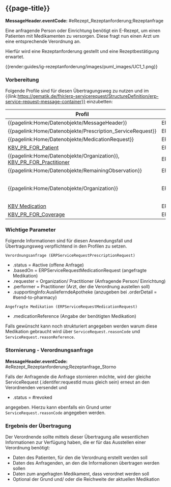 ## {{page-title}}

**MessageHeader.eventCode:** #eRezept_Rezeptanforderung;Rezeptanfrage

Eine anfragende Person oder Einrichtung benötigt ein E-Rezept, um einen Patienten mit Medikamenten zu versorgen. Diese fragt nun einen Arzt um eine entsprechende Verordnung an.

Hierfür wird eine Rezeptanforderung gestellt und eine Rezeptbestätigung erwartet.

{{render:guides/ig-rezeptanforderung/images/puml_images/UC1_1.png}}

### Vorbereitung

Folgende Profile sind für diesen Übertragungsweg zu nutzen und im {{link:https://gematik.de/fhir/erp-servicerequest/StructureDefinition/erp-service-request-message-container}} einzubetten:

|Profil|Referenziert in|Optional|
|---|---|---|
|{{pagelink:Home/Datenobjekte/MessageHeader}}|ERPServiceRequestMessageContainer.entry||
|{{pagelink:Home/Datenobjekte/Prescription_ServiceRequest}}|ERPServiceRequestRequestHeader.focus||
|{{pagelink:Home/Datenobjekte/MedicationRequest}}|ERPServiceRequestPrescriptionRequest.basedOn||
|[KBV_PR_FOR_Patient](https://fhir.kbv.de/StructureDefinition/KBV_PR_FOR_Patient)|ERPServiceRequestPrescriptionRequest.subject||
|{{pagelink:Home/Datenobjekte/Organization}}, [KBV_PR_FOR_Practitioner](https://fhir.kbv.de/StructureDefinition/KBV_PR_FOR_Practitioner)|ERPServiceRequestPrescriptionRequest.performer||
|{{pagelink:Home/Datenobjekte/RemainingObservation}}|ERPServiceRequestPrescriptionRequest.reasonReference|x|
|{{pagelink:Home/Datenobjekte/Organization}}|ERPServiceRequestPrescriptionRequest.supportingInfo:AuslieferndeApotheke|x (Wenn ServiceRequest.orderDetail.code = #send-to-pharmacy, dann muss diese angegeben werden)|
|[KBV Medication](https://simplifier.net/erezept/~resources?text=medication&category=Profile&sortBy=RankScore_desc)|ERPServiceRequestMedicationRequest.medication[x]||
|[KBV_PR_FOR_Coverage](https://fhir.kbv.de/StructureDefinition/KBV_PR_FOR_Coverage)|ERPServiceRequestMedicationRequest.coverage|x|

### Wichtige Parameter

Folgende Informationen sind für diesen Anwendungsfall und Übertragungsweg verpflichtend in den Profilen zu setzen.

`Verordnungsanfrage (ERPServiceRequestPrescriptionRequest)`

* .status = #active (offene Anfrage)
* .basedOn = ERPServiceRequestMedicationRequest (angefragte Medikation)
* .requester = Organization/ Practitioner (Anfragende Person/ Einrichtung)
* .performer = Practitioner (Arzt, der die Verordnung austellen soll)
* .supportingInfo:AuslieferndeApotheke (anzugeben bei .orderDetail = #send-to-pharmacy)

`Angefragte Medikation (ERPServiceRequestMedicationRequest)`

* .medicationReference (Angabe der benötigten Medikation)

Falls gewünscht kann noch strukturiert angegeben werden warum diese Medikation gebraucht wird über `ServiceRequest.reasonCode` und `ServiceRequest.reasonReference`.

### Stornierung - Verordnungsanfrage

**MessageHeader.eventCode:** #eRezept_Rezeptanforderung;Rezeptanfrage_Storno

Falls der Anfragende die Anfrage stornieren möchte, wird der gleiche ServiceRequest (.identifer:requestId muss gleich sein) erneut an den Verordnenden versendet und

* .status = #revoked

angegeben. Hierzu kann ebenfalls ein Grund unter `ServiceRequest.reasonCode` angegeben werden.

### Ergebnis der Übertragung

Der Verordnende sollte mittels dieser Übertragung alle wesentlichen Informationen zur Verfügung haben, die er für das Ausstellen einer Verordnung benötigt:

* Daten des Patienten, für den die Verordnung erstellt werden soll
* Daten des Anfragenden, an den die Informationen übertragen werden sollen
* Daten zum angefragten Medikament, dass verordnet werden soll
* Optional der Grund und/ oder die Reichweite der aktuellen Medikation
